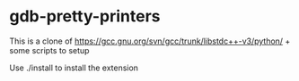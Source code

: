 # gdb-pretty-printers
This is a clone of https://gcc.gnu.org/svn/gcc/trunk/libstdc++-v3/python/ + some scripts to setup

Use ./install to install the extension
